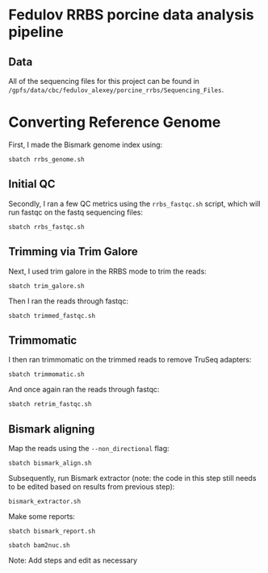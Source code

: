 # Fedulov RRBS porcine data analysis pipeline 

## Data

All of the sequencing files for this project can be found in `/gpfs/data/cbc/fedulov_alexey/porcine_rrbs/Sequencing_Files`. 

# Converting Reference Genome

First, I made the Bismark genome index using: 

```{bash}
sbatch rrbs_genome.sh 
```

## Initial QC

Secondly, I ran a few QC metrics using the `rrbs_fastqc.sh` script, which will run fastqc on the fastq sequencing files: 

```{bash}
sbatch rrbs_fastqc.sh
```
## Trimming via Trim Galore

Next, I used trim galore in the RRBS mode to trim the reads:

```{bash}
sbatch trim_galore.sh
```   
Then I ran the reads through fastqc:

```{bash}
sbatch trimmed_fastqc.sh
```  

## Trimmomatic 

I then ran trimmomatic on the trimmed reads to remove TruSeq adapters: 

```{bash}
sbatch trimmomatic.sh
```  

And once again ran the reads through fastqc: 

```{bash}
sbatch retrim_fastqc.sh
``` 

## Bismark aligning

Map the reads using the `--non_directional` flag: 

```{bash}
sbatch bismark_align.sh
```

Subsequently, run Bismark extractor (note: the code in this step still needs to be edited based on results from previous step):

```{bash}
bismark_extractor.sh
```

Make some reports:

```{bash}
sbatch bismark_report.sh
```
```{bash}
sbatch bam2nuc.sh
```

Note: Add steps and edit as necessary





